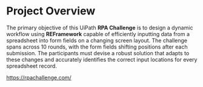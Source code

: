 # Project Overview

The primary objective of this UiPath **RPA Challenge** is to design a dynamic workflow using **REFramework** capable of efficiently inputting data from a spreadsheet into form fields on a changing screen layout. 
The challenge spans across 10 rounds, with the form fields shifting positions after each submission. 
The participants must devise a robust solution that adapts to these changes and accurately identifies the correct input locations for every spreadsheet record.

https://rpachallenge.com/
